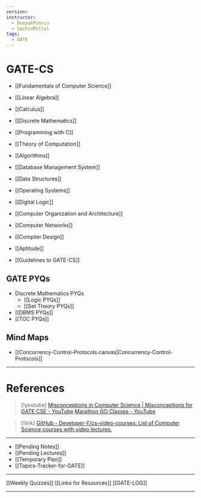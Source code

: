 ```yaml
---
version: 
instructor:
  - DeepakPoonia
  - SachinMittal
tags:
  - GATE
---
```

# GATE-CS

- [[Fundamentals of Computer Science]]

- [[Linear Algebra]]
- [[Calculus]]
- [[Discrete Mathematics]]
- [[Programming with C]]
- [[Theory of Computation]]
- [[Algorithms]]
- [[Database Management System]]
- [[Data Structures]]
- [[Operating Systems]]
- [[Digital Logic]]
- [[Computer Organization and Architecture]]
- [[Computer Networks]]
- [[Compiler Design]]
- [[Aptitude]]

- [[Guidelines to GATE-CS]]

## GATE PYQs

- Discrete Mathematics PYQs
	- [[Logic PYQs]]
	- [[Set Theory PYQs]]
- [[DBMS PYQs]]
- [[TOC PYQs]]

## Mind Maps

- [[Concurrency-Control-Protocols.canvas|Concurrency-Control-Protocols]]


---
# References

> [!youtube] 
> [Misconceptions in Computer Science | Misconceptions for GATE CSE - YouTube](https://www.youtube.com/playlist?list=PLIPZ2_p3RNHh1eUa2maGFYeI1oc6XBdfA)
> [Marathon GO Classes - YouTube](https://www.youtube.com/playlist?list=PLIPZ2_p3RNHgz_uIqO3iGfZETeqNAyVUH)


> [!link] 
> [GitHub - Developer-Y/cs-video-courses: List of Computer Science courses with video lectures.](https://github.com/Developer-Y/cs-video-courses)


---
- [[Pending Notes]]
- [[Pending Lectures]]
- [[Temporary Plan]]
- [[Topics-Tracker-for-GATE]]
---
[[Weekly Quizzes]]
[[Links for Resources]]
[[GATE-LOG]]

---